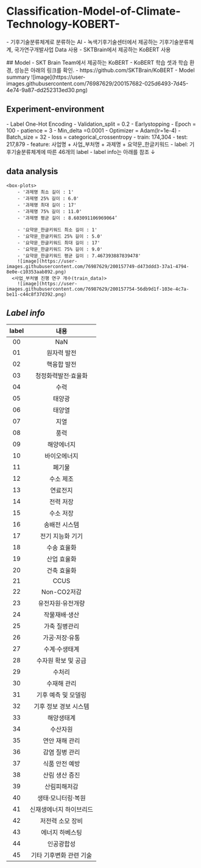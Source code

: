 # Classification-Model-of-Climate-Technology-KOBERT-
<p>
  - 기후기술분류체계로 분류하는 AI
  - 녹색기후기술센터에서 제공하는 기후기술분류체계, 국가연구개발사업 Data 사용
  - SKTBrain에서 제공하는 KoBERT 사용
<p>
## Model
  - SKT Brain Team에서 제공하는 KoBERT
  - KoBERT 학습 셋과 학습 환경, 성능은 아래의 링크를 확인.
  - https://github.com/SKTBrain/KoBERT
  - Model summary
  ![image](https://user-images.githubusercontent.com/76987629/200157682-025d6493-7d45-4e74-9a87-dd252313ed30.png)

  
## Experiment-environment
  <hyper-parameter>
    - Label One-Hot Encoding
    - Validation_split = 0.2
    - Earlystopping
    - Epoch = 100
    - patience = 3
    - Min_delta =0.0001
    - Optimizer = Adam(lr=1e-4)
    - Batch_size = 32
    - loss = categorical_crossentropy
  <data>
    - train: 174,304
    - test: 217,879
    - feature: 사업명 + 사업_부처명 + 과제명 + 요약문_한글키워드
    - label: 기후기술분류체계에 따른 46개의 label
    - label info는 아래를 참조 ↓

## data analysis
    <box-plots>
        - '과제명 최소 길이 : 1'
        - '과제명 25% 길이 : 6.0'
        - '과제명 최대 길이 : 17'
        - '과제명 75% 길이 : 11.0'
        - '과제명 평균 길이 : 8.603091106969064’

        - '요약문_한글키워드 최소 길이 : 1'
        - '요약문_한글키워드 25% 길이 : 5.0'
        - '요약문_한글키워드 최대 길이 : 17'
        - '요약문_한글키워드 75% 길이 : 9.0'
        - '요약문_한글키워드 평균 길이 : 7.467393887839478'
        ![image](https://user-images.githubusercontent.com/76987629/200157749-d473ddd3-37a1-4794-8e0e-c10353aab892.png)
      <사업_부처별 진행 연구 개수(train_data)>
        ![image](https://user-images.githubusercontent.com/76987629/200157754-56db9d1f-103e-4c7a-be11-c44c8f37d392.png)


    
    
## *Label info*
  |label|내용|
  |:------:|:---:|
  |00|NaN|
  |01|원자력 발전|
  |02|핵융합 발전|
  |03|청정화력발전·효율화|
  |04|수력|
  |05|태양광|
  |06|태양열|
  |07|지열|
  |08|풍력|
  |09|해양에너지|
  |10|바이오에너지|
  |11|폐기물|
  |12|수소 제조|
  |13|연료전지|
  |14|전력 저장|
  |15|수소 저장|
  |16|송배전 시스템|
  |17|전기 지능화 기기|
  |18|수송 효율화|
  |19|산업 효율화|
  |20|건축 효율화|
  |21|CCUS|
  |22|Non-CO2저감|
  |23|유전자원·유전개량|
  |24|작물재배·생산|
  |25|가축 질병관리|
  |26|가공·저장·유통|
  |27|수계·수생태계|
  |28|수자원 확보 및 공급|
  |29|수처리|
  |30|수재해 관리|
  |31|기후 예측 및 모델링|
  |32|기후 정보 경보 시스템|
  |33|해양생태계|
  |34|수산자원|
  |35|연안 재해 관리|
  |36|감염 질병 관리|
  |37|식품 안전 예방|
  |38|산림 생산 증진|
  |39|산림피해저감|
  |40|생태·모니터링·복원|
  |41|신재생에너지 하이브리드|
  |42|저전력 소모 장비|
  |43|에너지 하베스팅|
  |44|인공광합성|
  |45|기타 기후변화 관련 기술|
